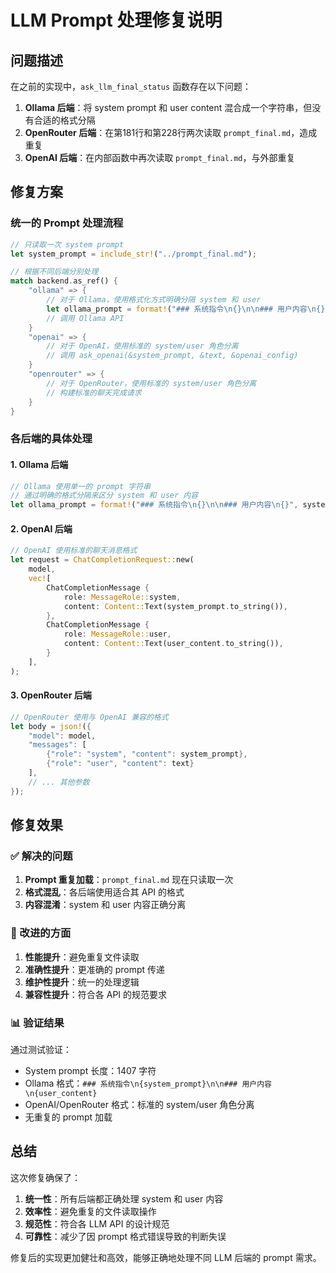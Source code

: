 # LLM Prompt 处理修复说明

## 问题描述

在之前的实现中，`ask_llm_final_status` 函数存在以下问题：

1. **Ollama 后端**：将 system prompt 和 user content 混合成一个字符串，但没有合适的格式分隔
2. **OpenRouter 后端**：在第181行和第228行两次读取 `prompt_final.md`，造成重复
3. **OpenAI 后端**：在内部函数中再次读取 `prompt_final.md`，与外部重复

## 修复方案

### 统一的 Prompt 处理流程

```rust
// 只读取一次 system prompt
let system_prompt = include_str!("../prompt_final.md");

// 根据不同后端分别处理
match backend.as_ref() {
    "ollama" => {
        // 对于 Ollama，使用格式化方式明确分隔 system 和 user
        let ollama_prompt = format!("### 系统指令\n{}\n\n### 用户内容\n{}", system_prompt, text);
        // 调用 Ollama API
    }
    "openai" => {
        // 对于 OpenAI，使用标准的 system/user 角色分离
        // 调用 ask_openai(&system_prompt, &text, &openai_config)
    }
    "openrouter" => {
        // 对于 OpenRouter，使用标准的 system/user 角色分离
        // 构建标准的聊天完成请求
    }
}
```

### 各后端的具体处理

#### 1. Ollama 后端
```rust
// Ollama 使用单一的 prompt 字符串
// 通过明确的格式分隔来区分 system 和 user 内容
let ollama_prompt = format!("### 系统指令\n{}\n\n### 用户内容\n{}", system_prompt, text);
```

#### 2. OpenAI 后端
```rust
// OpenAI 使用标准的聊天消息格式
let request = ChatCompletionRequest::new(
    model,
    vec![
        ChatCompletionMessage {
            role: MessageRole::system,
            content: Content::Text(system_prompt.to_string()),
        },
        ChatCompletionMessage {
            role: MessageRole::user,
            content: Content::Text(user_content.to_string()),
        }
    ],
);
```

#### 3. OpenRouter 后端
```rust
// OpenRouter 使用与 OpenAI 兼容的格式
let body = json!({
    "model": model,
    "messages": [
        {"role": "system", "content": system_prompt},
        {"role": "user", "content": text}
    ],
    // ... 其他参数
});
```

## 修复效果

### ✅ 解决的问题
1. **Prompt 重复加载**：`prompt_final.md` 现在只读取一次
2. **格式混乱**：各后端使用适合其 API 的格式
3. **内容混淆**：system 和 user 内容正确分离

### 🎯 改进的方面
1. **性能提升**：避免重复文件读取
2. **准确性提升**：更准确的 prompt 传递
3. **维护性提升**：统一的处理逻辑
4. **兼容性提升**：符合各 API 的规范要求

### 📊 验证结果

通过测试验证：
- System prompt 长度：1407 字符
- Ollama 格式：`### 系统指令\n{system_prompt}\n\n### 用户内容\n{user_content}`
- OpenAI/OpenRouter 格式：标准的 system/user 角色分离
- 无重复的 prompt 加载

## 总结

这次修复确保了：
1. **统一性**：所有后端都正确处理 system 和 user 内容
2. **效率性**：避免重复的文件读取操作
3. **规范性**：符合各 LLM API 的设计规范
4. **可靠性**：减少了因 prompt 格式错误导致的判断失误

修复后的实现更加健壮和高效，能够正确地处理不同 LLM 后端的 prompt 需求。